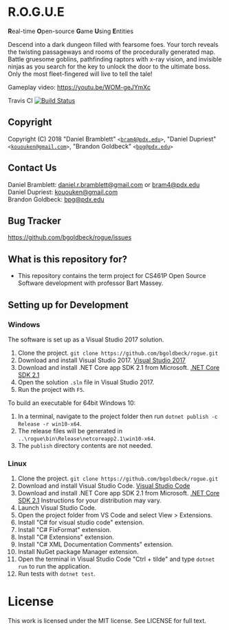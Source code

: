 # R.O.G.U.E
**R**eal-time **O**pen-source **G**ame **U**sing **E**ntities

Descend into a dark dungeon filled with fearsome foes. Your torch reveals the twisting passageways and rooms of the procedurally generated map. Battle gruesome goblins, pathfinding raptors with x-ray vision, and invisible ninjas as you search for the key to unlock the door to the ultimate boss. Only the most fleet-fingered will live to tell the tale!

Gameplay video: https://youtu.be/WOM-geJYmXc

Travis CI [![Build Status](https://travis-ci.org/bgoldbeck/rogue.svg?branch=master)](https://travis-ci.org/bgoldbeck/rogue)

## Copyright ##
Copyright (C) 2018 "Daniel Bramblett" <code>&lt;bram4@pdx.edu&gt;</code>, "Daniel Dupriest" <code>&lt;kououken@gmail.com&gt;</code>, "Brandon Goldbeck" <code>&lt;bpg@pdx.edu&gt;</code>
  
## Contact Us ##
Daniel Bramblett: daniel.r.bramblett@gmail.com or bram4@pdx.edu <br />
Daniel Dupriest: kououken@gmail.com <br />
Brandon Goldbeck: bpg@pdx.edu

## Bug Tracker ##
https://github.com/bgoldbeck/rogue/issues

## What is this repository for? ##

* This repository contains the term project for CS461P Open Source Software development with professor Bart Massey.

## Setting up for Development ##

### Windows ###

The software is set up as a Visual Studio 2017 solution.

1. Clone the project. `git clone https://github.com/bgoldbeck/rogue.git`
2. Download and install Visual Studio 2017. [Visual Studio 2017](https://visualstudio.microsoft.com/downloads/)
3. Download and install .NET Core app SDK 2.1 from Microsoft. [.NET Core SDK 2.1](https://www.microsoft.com/net/download/dotnet-core/sdk-2.1.300)
4. Open the solution `.sln` file in Visual Studio 2017.
5. Run the project with `F5`.

To build an executable for 64bit Windows 10:

1. In a terminal, navigate to the project folder then run `dotnet publish -c Release -r win10-x64`.
2. The release files will be generated in `..\rogue\bin\Release\netcoreapp2.1\win10-x64`.
3. The `publish` directory contents are not needed.

### Linux ###

1. Clone the project. `git clone https://github.com/bgoldbeck/rogue.git`
2. Download and install Visual Studio Code. [Visual Studio Code](https://code.visualstudio.com/)
3. Download and install .NET Core app SDK 2.1 from Microsoft. [.NET Core SDK 2.1](https://www.microsoft.com/net/download/dotnet-core/sdk-2.1.300) Instructions for your distribution may vary.
4. Launch Visual Studio Code.
5. Open the project folder from VS Code and select View > Extensions.
  1. Install "C# for visual studio code" extension.
  2. Install "C# FixFormat" extension.
  3. Install "C# Extensions" extension.
  4. Install "C# XML Documentation Comments" extension.
  5. Install NuGet package Manager extension.
6. Open the terminal in Visual Studio Code "Ctrl + tilde" and type `dotnet run` to run the application.
7. Run tests with `dotnet test`.

# License

This work is licensed under the MIT license. See LICENSE for full text.
